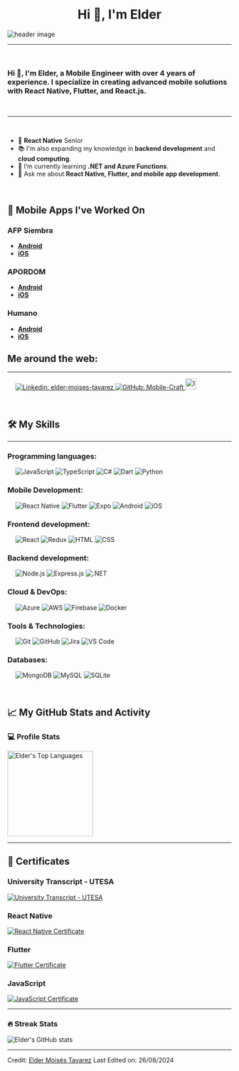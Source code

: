 <h1 align="center">Hi 👋, I'm Elder</h1>

<img src="https://addonwebsolutions.com/wp-content/uploads/2018/08/mobile-app-development-pg.jpg" align="center" alt="header image">

-------------------
&emsp;
<h3 align="left">Hi 👋, I'm Elder, a Mobile Engineer with over 4 years of experience. I specialize in creating advanced mobile solutions with React Native, Flutter, and React.js.</h3>
&emsp;

-------------------
&emsp;
- 📱 **React Native** Senior
- 📚 I'm also expanding my knowledge in **backend development** and **cloud computing**.
- 🌱 I’m currently learning **.NET and Azure Functions**.
- 💬 Ask me about **React Native, Flutter, and mobile app development**.

&emsp;


## 📱 Mobile Apps I've Worked On

### AFP Siembra
- **[Android](https://play.google.com/store/apps/details?id=com.appmovil.siembra)**
- **[iOS](https://apps.apple.com/do/app/mi-siembra/id1495099098?l=en-GB)**

### APORDOM
- **[Android](https://play.google.com/store/apps/details?id=com.solvex.apordom)**
- **[iOS](https://apps.apple.com/do/app/autoridad-portuaria-dominicana/id6479921366?l=en-GB)**

### Humano
- **[Android](https://play.google.com/store/apps/details?id=com.arshumano.app.android&pcampaignid=web_share)**
- **[iOS](https://apps.apple.com/do/app/humano/id905470413?l=en-GB)**
&emsp;

## Me around the web:
-------------------

&emsp;
<a href="https://www.linkedin.com/in/elder-moises-tavarez-4874b9151/">
    ![Linkedin: elder-moises-tavarez](https://img.shields.io/badge/-elder--moises--tavarez-blue?style=flat-square&logo=Linkedin&logoColor=white)
</a>
<a href="https://github.com/Mobile-Craft">
    ![GitHub: Mobile-Craft](https://img.shields.io/github/followers/Mobile-Craft?label=follow&style=social)
</a>
<a href="https://www.instagram.com/mobilecraft_?igsh=MWpueDlwYjR0bmhwOA==">
    <img src="https://upload.wikimedia.org/wikipedia/commons/thumb/9/95/Instagram_logo_2022.svg/1000px-Instagram_logo_2022.svg.png" alt="Instagram: Mobile-Craft" height="25">
</a>

&emsp;

## 🛠️ My Skills
-------------------
### Programming languages:
&emsp;
![JavaScript](https://img.shields.io/badge/-JavaScript-000?&logo=JavaScript)
![TypeScript](https://img.shields.io/badge/-TypeScript-000?&logo=TypeScript&logoColor=007ACC)
![C#](https://img.shields.io/badge/-C%23-000?&logo=C-Sharp)
![Dart](https://img.shields.io/badge/-Dart-000?&logo=Dart)
![Python](https://img.shields.io/badge/-Python-000?&logo=Python)

### Mobile Development:
&emsp;
![React Native](https://img.shields.io/badge/-React%20Native-000?&logo=React)
![Flutter](https://img.shields.io/badge/-Flutter-000?&logo=Flutter)
![Expo](https://img.shields.io/badge/-Expo-000?&logo=Expo)
![Android](https://img.shields.io/badge/-Android-000?&logo=Android)
![iOS](https://img.shields.io/badge/-iOS-000?&logo=Apple)

### Frontend development:
&emsp;
![React](https://img.shields.io/badge/-React-000?&logo=React)
![Redux](https://img.shields.io/badge/-Redux-000?&logo=Redux)
![HTML](https://img.shields.io/badge/-HTML-000?&logo=HTML5)
![CSS](https://img.shields.io/badge/-CSS-000?&logo=CSS3)

### Backend development:
&emsp;
![Node.js](https://img.shields.io/badge/-Node.js-000?&logo=Node.js)
![Express.js](https://img.shields.io/badge/-Express.js-000?&logo=Express)
![.NET](https://img.shields.io/badge/-.NET-000?&logo=.NET)

### Cloud & DevOps:
&emsp;
![Azure](https://img.shields.io/badge/-Azure-000?&logo=Microsoft-Azure)
![AWS](https://img.shields.io/badge/-AWS-000?&logo=Amazon-AWS)
![Firebase](https://img.shields.io/badge/-Firebase-000?&logo=Firebase)
![Docker](https://img.shields.io/badge/-Docker-000?&logo=Docker)

### Tools & Technologies:
&emsp;
![Git](https://img.shields.io/badge/-Git-000?&logo=Git)
![GitHub](https://img.shields.io/badge/-GitHub-000?&logo=GitHub)
![Jira](https://img.shields.io/badge/-Jira-000?&logo=Jira)
![VS Code](https://img.shields.io/badge/-VS%20Code-000?&logo=Visual-Studio-Code)

### Databases:
&emsp;
![MongoDB](https://img.shields.io/badge/-MongoDB-000?&logo=MongoDB)
![MySQL](https://img.shields.io/badge/-MySQL-000?&logo=MySQL)
![SQLite](https://img.shields.io/badge/-SQLite-000?&logo=SQLite)

&emsp;

## 📈 My GitHub Stats and Activity

### 💻 Profile Stats


<img alt="Elder's Top Languages" src="https://github-readme-stats.vercel.app/api/top-langs/?username=Mobile-Craft&langs_count=8&layout=compact&theme=react&hide_border=true&bg_color=1F222E&title_color=F85D7F&icon_color=F8D866" height="192px"/>

------


## 📄 Certificates

### University Transcript - UTESA
[![University Transcript - UTESA](https://img.shields.io/badge/View%20Certificate-PDF-orange)](titles/UniversityTranscript-UTESA.pdf)

### React Native
[![React Native Certificate](https://img.shields.io/badge/View%20Certificate-PDF-orange)](titles/TituloRN.pdf)

### Flutter
[![Flutter Certificate](https://img.shields.io/badge/View%20Certificate-PDF-orange)](titles/TitleFlutter.pdf)

### JavaScript
[![JavaScript Certificate](https://img.shields.io/badge/View%20Certificate-PDF-orange)](titles/TitleJS.pdf)





------

### 🔥 Streak Stats

![Elder's GitHub stats](https://github-readme-streak-stats.herokuapp.com/?user=Mobile-Craft&theme=tokyonight)

------

Credit: [Elder Moisés Tavarez](https://github.com/Mobile-Craft)
Last Edited on: 26/08/2024
